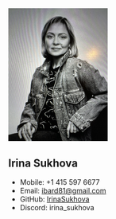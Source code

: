 <img src="/foto.jpeg" alt="Profile Photo" width="200"/>

## Irina Sukhova
* Mobile: +1 415 597 6677
* Email: ibard81@gmail.com
* GitHub: [IrinaSukhova](https://github.com/IrinaSukhova)
* Discord: irina_sukhova